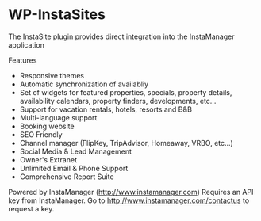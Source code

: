 WP-InstaSites
===================================
The InstaSite plugin provides direct integration into the InstaManager application

Features
- Responsive themes
- Automatic synchronization of availabliy
- Set of widgets for featured properties, specials, property details, availability calendars, property finders, developments, etc...
- Support for vacation rentals, hotels, resorts and B&B
- Multi-language support
- Booking website
- SEO Friendly
- Channel manager (FlipKey, TripAdvisor, Homeaway, VRBO, etc...)
- Social Media & Lead Management
- Owner's Extranet
- Unlimited Email & Phone Support
- Comprehensive Report Suite

Powered by InstaManager (http://www.instamanager.com)
Requires an API key from InstaManager.  Go to http://www.instamanager.com/contactus to request a key.

